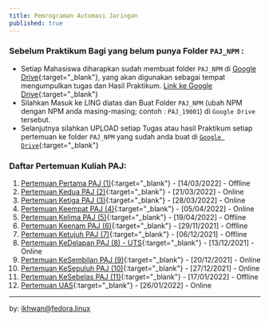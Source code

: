 ```yaml
---
title: Pemrograman Automasi Jaringan
published: true
---
```



### Sebelum Praktikum Bagi yang belum punya Folder `PAJ_NPM` :

- Setiap Mahasiswa diharapkan sudah membuat folder `PAJ_NPM` di [Google Drive](https://drive.google.com/drive/folders/1NhDmT7-WfwdbZtAZrocFFhLGLN5l1Ko-?usp=sharing){:target="_blank"}, yang akan digunakan sebagai tempat mengumpulkan tugas dan Hasil Praktikum. [Link ke Google Drive](https://drive.google.com/drive/folders/1NhDmT7-WfwdbZtAZrocFFhLGLN5l1Ko-?usp=sharing){:target="_blank"}
- Silahkan Masuk ke LING diatas dan Buat Folder `PAJ_NPM` (ubah NPM dengan NPM anda masing-masing; contoh : `PAJ_19001`) di `Google Drive`  tersebut.
- Selanjutnya silahkan UPLOAD setiap Tugas atau hasil Praktikum setiap pertemuan ke folder `PAJ_NPM` yang sudah anda buat di [`Google Drive`](https://drive.google.com/drive/folders/1NhDmT7-WfwdbZtAZrocFFhLGLN5l1Ko-?usp=sharing){:target="_blank"} 



### Daftar Pertemuan Kuliah PAJ: 

1. [Pertemuan Pertama PAJ (1)](KuliahPAJ-P1.html){:target="_blank"} - [14/03/2022] - Offline
2. [Pertemuan Kedua PAJ (2)](KuliahPAJ-P2.html){:target="_blank"} - [21/03/2022] - Online
3. [Pertemuan Ketiga PAJ (3)](KuliahPAJ-P3.html){:target="_blank"} - [28/03/2022] - Online
4. [Pertemuan Keempat PAJ (4)](KuliahPAJ-P4.html){:target="_blank"} - [05/04/2022] - Online
5. [Pertemuan Kelima PAJ (5)](KuliahPAJ-P5.html){:target="_blank"} - [19/04/2022] - Offline
6. [Pertemuan Keenam PAJ (6)](na.html){:target="_blank"} - [29/11/2021] - Offline
7. [Pertemuan Ketujuh PAJ (7)](na.html){:target="_blank"} - [06/12/2021] - Offline
8. [Pertemuan KeDelapan PAJ (8) - UTS](na.html){:target="_blank"} - [13/12/2021] - Online
9. [Pertemuan KeSembilan PAJ (9)](na.html){:target="_blank"} - [20/12/2021] - Online
10. [Pertemuan KeSepuluh PAJ (10)](na.html){:target="_blank"} - [27/12/2021] - Online
11. [Pertemuan KeSebelas PAJ (11)](na.html){:target="_blank"} - [17/01/2022] - Offline
12. [Pertemuan UAS](na.html){:target="_blank"} - [26/01/2022] - Online



***
by: ikhwan@fedora.linux 
